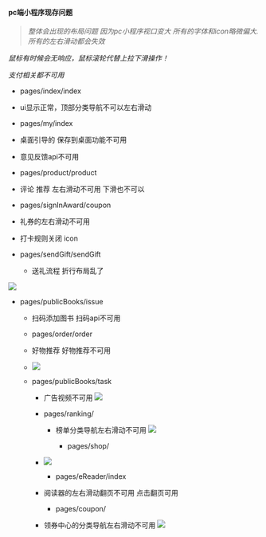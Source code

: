 


#### pc端小程序现存问题
   > *整体会出现的布局问题  因为pc小程序视口变大 所有的字体和icon略微偏大.*
   > *所有的左右滑动都会失效*

*鼠标有时候会无响应，鼠标滚轮代替上拉下滑操作！*

*支付相关都不可用*




* pages/index/index

* ui显示正常，顶部分类导航不可以左右滑动

* pages/my/index

* 桌面引导的 保存到桌面功能不可用

* 意见反馈api不可用

* pages/product/product

* 评论 推荐 左右滑动不可用 下滑也不可以

* pages/signInAward/coupon

* 礼券的左右滑动不可用

* 打卡规则关闭 icon

* pages/sendGift/sendGift
  * 送礼流程 折行布局乱了


![](http://ww1.sinaimg.cn/large/c2e8730ely1g68hwf1gfij20d10m6abt.jpg)

* pages/publicBooks/issue
  *  扫码添加图书  扫码api不可用
  * pages/order/order
  * 好物推荐 好物推荐不可用
  * ![](http://ww1.sinaimg.cn/large/c2e8730ely1g69oiqksbgj20cl0kbmzj.jpg)

   

   * pages/publicBooks/task

      * 广告视频不可用 
        ![](http://ww1.sinaimg.cn/large/c2e8730ely1g69om0lospj20cq0m4mzf.jpg)

      

      * pages/ranking/

        * 榜单分类导航左右滑动不可用
          ![](http://ww1.sinaimg.cn/large/c2e8730ely1g69ow9iptpj20ct0ltjwh.jpg)

          * pages/shop/

      * ![](http://ww1.sinaimg.cn/large/c2e8730ely1g69ozycx0kj20co0l5447.jpg)

          * pages/eReader/index

      * 阅读器的左右滑动翻页不可用 点击翻页可用

          * pages/coupon/

      * 领券中心的分类导航左右滑动不可用
        ![](http://ww1.sinaimg.cn/mw690/c2e8730ely1g69p9qizygj20cu0l97a9.jpg)
